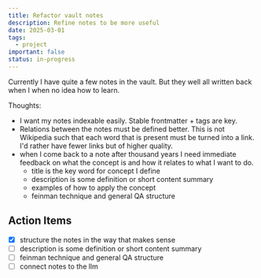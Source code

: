 ```yaml
---
title: Refactor vault notes
description: Refine notes to be more useful
date: 2025-03-01
tags:
  - project
important: false
status: in-progress
---
```


Currently I have quite a few notes in the vault. But they well all written back when I when no idea how to learn. 

Thoughts:

- I want my notes indexable easily. Stable frontmatter + tags are key.
- Relations between the notes must be defined better. This is not Wikipedia such that each word that is present must be turned into a link. I'd rather have fewer links but of higher quality. 
- when I come back to a note after thousand years I need immediate feedback on what the concept is and how it relates to what I want to do.
    - title is the key word for concept I define 
    - description is some definition or short content summary
    - examples of how to apply the concept 
    - feinman technique and general QA structure 

## Action Items

- [x] structure the notes in the way that makes sense
- [ ] description is some definition or short content summary
- [ ] feinman technique and general QA structure 
- [ ] connect notes to the llm
